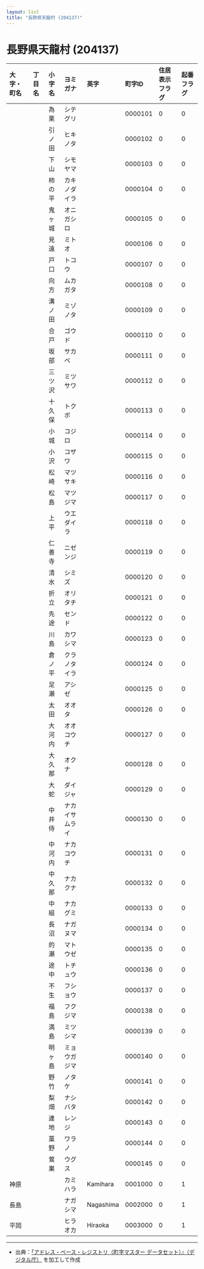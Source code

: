 ```yaml
---
layout: list
title: "長野県天龍村 (204137)"
---
```


# 長野県天龍村 (204137)

| 大字・町名 | 丁目名 | 小字名 | ヨミガナ | 英字 | 町字ID | 住居表示フラグ | 起番フラグ |
|:---|:---|:---|:---|:---|:---|:---|:---|
|  |  | 為栗 | シテグリ |  | 0000101 | 0 | 0 |
|  |  | 引ノ田 | ヒキノタ |  | 0000102 | 0 | 0 |
|  |  | 下山 | シモヤマ |  | 0000103 | 0 | 0 |
|  |  | 柿の平 | カキノダイラ |  | 0000104 | 0 | 0 |
|  |  | 鬼ヶ城 | オニガシロ |  | 0000105 | 0 | 0 |
|  |  | 見遠 | ミトオ |  | 0000106 | 0 | 0 |
|  |  | 戸口 | トコウ |  | 0000107 | 0 | 0 |
|  |  | 向方 | ムカガタ |  | 0000108 | 0 | 0 |
|  |  | 溝ノ田 | ミゾノタ |  | 0000109 | 0 | 0 |
|  |  | 合戸 | ゴウド |  | 0000110 | 0 | 0 |
|  |  | 坂部 | サカベ |  | 0000111 | 0 | 0 |
|  |  | 三ツ沢 | ミツサワ |  | 0000112 | 0 | 0 |
|  |  | 十久保 | トクボ |  | 0000113 | 0 | 0 |
|  |  | 小城 | コジロ |  | 0000114 | 0 | 0 |
|  |  | 小沢 | コザワ |  | 0000115 | 0 | 0 |
|  |  | 松崎 | マツサキ |  | 0000116 | 0 | 0 |
|  |  | 松島 | マツジマ |  | 0000117 | 0 | 0 |
|  |  | 上平 | ウエダイラ |  | 0000118 | 0 | 0 |
|  |  | 仁善寺 | ニゼンジ |  | 0000119 | 0 | 0 |
|  |  | 清水 | シミズ |  | 0000120 | 0 | 0 |
|  |  | 折立 | オリタチ |  | 0000121 | 0 | 0 |
|  |  | 先途 | センド |  | 0000122 | 0 | 0 |
|  |  | 川島 | カワシマ |  | 0000123 | 0 | 0 |
|  |  | 倉ノ平 | クラノタイラ |  | 0000124 | 0 | 0 |
|  |  | 足瀬 | アシゼ |  | 0000125 | 0 | 0 |
|  |  | 太田 | オオタ |  | 0000126 | 0 | 0 |
|  |  | 大河内 | オオコウチ |  | 0000127 | 0 | 0 |
|  |  | 大久那 | オクナ |  | 0000128 | 0 | 0 |
|  |  | 大蛇 | ダイジャ |  | 0000129 | 0 | 0 |
|  |  | 中井侍 | ナカイサムライ |  | 0000130 | 0 | 0 |
|  |  | 中河内 | ナカコウチ |  | 0000131 | 0 | 0 |
|  |  | 中久那 | ナカクナ |  | 0000132 | 0 | 0 |
|  |  | 中組 | ナカグミ |  | 0000133 | 0 | 0 |
|  |  | 長沼 | ナガヌマ |  | 0000134 | 0 | 0 |
|  |  | 的瀬 | マトウゼ |  | 0000135 | 0 | 0 |
|  |  | 途中 | トチュウ |  | 0000136 | 0 | 0 |
|  |  | 不生 | フショウ |  | 0000137 | 0 | 0 |
|  |  | 福島 | フクジマ |  | 0000138 | 0 | 0 |
|  |  | 満島 | ミツシマ |  | 0000139 | 0 | 0 |
|  |  | 明ヶ島 | ミョウガジマ |  | 0000140 | 0 | 0 |
|  |  | 野竹 | ノタケ |  | 0000141 | 0 | 0 |
|  |  | 梨畑 | ナシバタ |  | 0000142 | 0 | 0 |
|  |  | 連地 | レンジ |  | 0000143 | 0 | 0 |
|  |  | 藁野 | ワラノ |  | 0000144 | 0 | 0 |
|  |  | 鶯巣 | ウグス |  | 0000145 | 0 | 0 |
| 神原 |  |  | カミハラ | Kamihara | 0001000 | 0 | 1 |
| 長島 |  |  | ナガシマ | Nagashima | 0002000 | 0 | 1 |
| 平岡 |  |  | ヒラオカ | Hiraoka | 0003000 | 0 | 1 |

---

- 出典：[「アドレス・ベース・レジストリ（町字マスター データセット）』（デジタル庁）](https://www.digital.go.jp/policies/base_registry_address/) を加工して作成